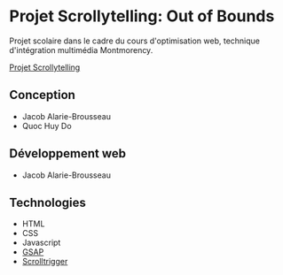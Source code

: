 # Projet Scrollytelling: Out of Bounds

Projet scolaire dans le cadre du cours d'optimisation web, technique d'intégration multimédia Montmorency.

[Projet Scrollytelling](https://tim-montmorency.com/timdoc/582-424MO/projet-scrollytelling/)

## Conception

- Jacob Alarie-Brousseau
- Quoc Huy Do

## Développement web

- Jacob Alarie-Brousseau

## Technologies

- HTML
- CSS
- Javascript
- [GSAP](https://greensock.com)
- [Scrolltrigger](https://greensock.com/scrolltrigger/)

